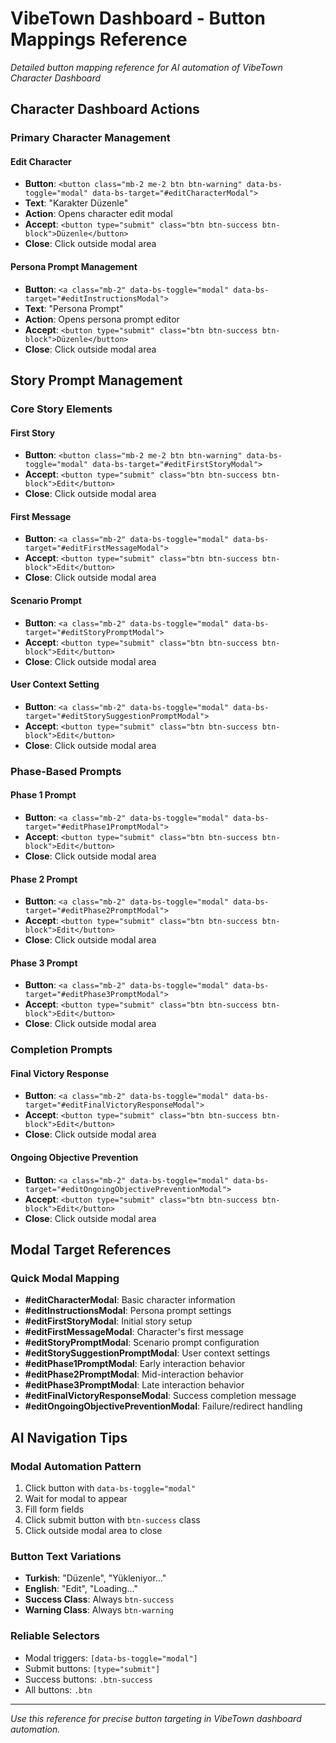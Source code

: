 # VibeTown Dashboard - Button Mappings Reference

*Detailed button mapping reference for AI automation of VibeTown Character Dashboard*

## Character Dashboard Actions

### Primary Character Management

#### Edit Character
- **Button**: `<button class="mb-2 me-2 btn btn-warning" data-bs-toggle="modal" data-bs-target="#editCharacterModal">`
- **Text**: "Karakter Düzenle"
- **Action**: Opens character edit modal
- **Accept**: `<button type="submit" class="btn btn-success btn-block">Düzenle</button>`
- **Close**: Click outside modal area

#### Persona Prompt Management
- **Button**: `<a class="mb-2" data-bs-toggle="modal" data-bs-target="#editInstructionsModal">`
- **Text**: "Persona Prompt"
- **Action**: Opens persona prompt editor
- **Accept**: `<button type="submit" class="btn btn-success btn-block">Düzenle</button>`
- **Close**: Click outside modal area

## Story Prompt Management

### Core Story Elements

#### First Story
- **Button**: `<button class="mb-2 me-2 btn btn-warning" data-bs-toggle="modal" data-bs-target="#editFirstStoryModal">`
- **Accept**: `<button type="submit" class="btn btn-success btn-block">Edit</button>`
- **Close**: Click outside modal area

#### First Message
- **Button**: `<a class="mb-2" data-bs-toggle="modal" data-bs-target="#editFirstMessageModal">`
- **Accept**: `<button type="submit" class="btn btn-success btn-block">Edit</button>`
- **Close**: Click outside modal area

#### Scenario Prompt
- **Button**: `<a class="mb-2" data-bs-toggle="modal" data-bs-target="#editStoryPromptModal">`
- **Accept**: `<button type="submit" class="btn btn-success btn-block">Edit</button>`
- **Close**: Click outside modal area

#### User Context Setting
- **Button**: `<a class="mb-2" data-bs-toggle="modal" data-bs-target="#editStorySuggestionPromptModal">`
- **Accept**: `<button type="submit" class="btn btn-success btn-block">Edit</button>`
- **Close**: Click outside modal area

### Phase-Based Prompts

#### Phase 1 Prompt
- **Button**: `<a class="mb-2" data-bs-toggle="modal" data-bs-target="#editPhase1PromptModal">`
- **Accept**: `<button type="submit" class="btn btn-success btn-block">Edit</button>`
- **Close**: Click outside modal area

#### Phase 2 Prompt
- **Button**: `<a class="mb-2" data-bs-toggle="modal" data-bs-target="#editPhase2PromptModal">`
- **Accept**: `<button type="submit" class="btn btn-success btn-block">Edit</button>`
- **Close**: Click outside modal area

#### Phase 3 Prompt
- **Button**: `<a class="mb-2" data-bs-toggle="modal" data-bs-target="#editPhase3PromptModal">`
- **Accept**: `<button type="submit" class="btn btn-success btn-block">Edit</button>`
- **Close**: Click outside modal area

### Completion Prompts

#### Final Victory Response
- **Button**: `<a class="mb-2" data-bs-toggle="modal" data-bs-target="#editFinalVictoryResponseModal">`
- **Accept**: `<button type="submit" class="btn btn-success btn-block">Edit</button>`
- **Close**: Click outside modal area

#### Ongoing Objective Prevention
- **Button**: `<a class="mb-2" data-bs-toggle="modal" data-bs-target="#editOngoingObjectivePreventionModal">`
- **Accept**: `<button type="submit" class="btn btn-success btn-block">Edit</button>`
- **Close**: Click outside modal area

## Modal Target References

### Quick Modal Mapping
- **#editCharacterModal**: Basic character information
- **#editInstructionsModal**: Persona prompt settings
- **#editFirstStoryModal**: Initial story setup
- **#editFirstMessageModal**: Character's first message
- **#editStoryPromptModal**: Scenario prompt configuration
- **#editStorySuggestionPromptModal**: User context settings
- **#editPhase1PromptModal**: Early interaction behavior
- **#editPhase2PromptModal**: Mid-interaction behavior
- **#editPhase3PromptModal**: Late interaction behavior
- **#editFinalVictoryResponseModal**: Success completion message
- **#editOngoingObjectivePreventionModal**: Failure/redirect handling

## AI Navigation Tips

### Modal Automation Pattern
1. Click button with `data-bs-toggle="modal"`
2. Wait for modal to appear
3. Fill form fields
4. Click submit button with `btn-success` class
5. Click outside modal area to close

### Button Text Variations
- **Turkish**: "Düzenle", "Yükleniyor..."
- **English**: "Edit", "Loading..."
- **Success Class**: Always `btn-success`
- **Warning Class**: Always `btn-warning`

### Reliable Selectors
- Modal triggers: `[data-bs-toggle="modal"]`
- Submit buttons: `[type="submit"]`
- Success buttons: `.btn-success`
- All buttons: `.btn`

---

*Use this reference for precise button targeting in VibeTown dashboard automation.*